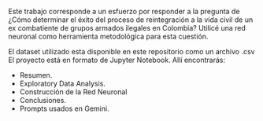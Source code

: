 Este trabajo corresponde a un esfuerzo por responder a la  pregunta de ¿Cómo determinar el éxito del proceso de reintegración a la vida civil de un ex combatiente de grupos armados ilegales en Colombia?
Utilicé una red neuronal como herramienta metodológica para esta cuestión.

El dataset utilizado esta disponible en este repositorio como un archivo .csv
El proyecto está en formato de Jupyter Notebook. Allí encontrarás:
*  Resumen.
*  Exploratory Data Analysis.
*  Construcción de la Red Neuronal
*  Conclusiones. 
*  Prompts usados en Gemini.
